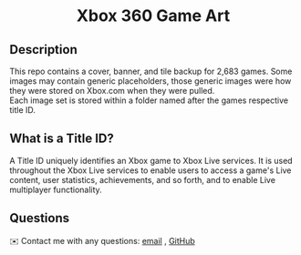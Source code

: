 
<h1 align="center">Xbox 360 Game Art</h1>
   
## Description
  
This repo contains a cover, banner, and tile backup for 2,683 games. Some images may contain generic placeholders, those generic images were how they were stored on Xbox.com when they were pulled.
<br />
Each image set is stored within a folder named after the games respective title ID.
  
## What is a Title ID?

A Title ID uniquely identifies an Xbox game to Xbox Live services. It is used throughout the Xbox Live services to enable users to access a game's Live content, user statistics, achievements, and so forth, and to enable Live multiplayer functionality.

## Questions
✉️ Contact me with any questions: [email](mailto:support@themodshop.co) , [GitHub](https://github.com/Element18592)<br />

    
